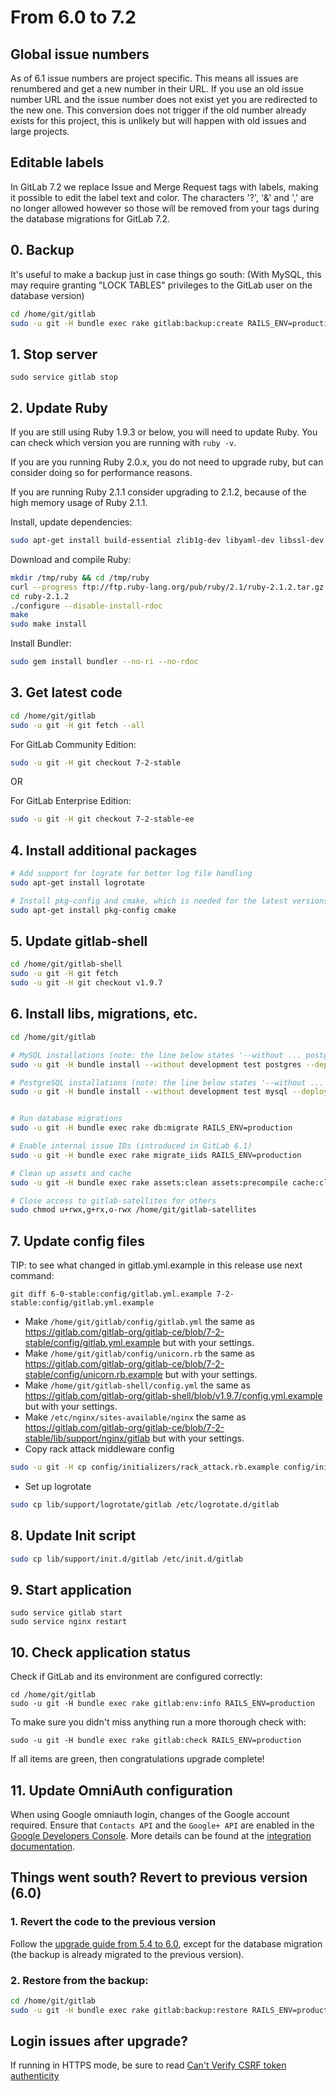 # From 6.0 to 7.2

## Global issue numbers

As of 6.1 issue numbers are project specific. This means all issues are renumbered and get a new number in their URL. If you use an old issue number URL and the issue number does not exist yet you are redirected to the new one. This conversion does not trigger if the old number already exists for this project, this is unlikely but will happen with old issues and large projects.

## Editable labels

In GitLab 7.2 we replace Issue and Merge Request tags with labels, making it
possible to edit the label text and color. The characters '?', '&' and ',' are
no longer allowed however so those will be removed from your tags during the
database migrations for GitLab 7.2.

## 0. Backup

It's useful to make a backup just in case things go south:
(With MySQL, this may require granting "LOCK TABLES" privileges to the GitLab user on the database version)

```bash
cd /home/git/gitlab
sudo -u git -H bundle exec rake gitlab:backup:create RAILS_ENV=production
```

## 1. Stop server

    sudo service gitlab stop

## 2. Update Ruby

If you are still using Ruby 1.9.3 or below, you will need to update Ruby.
You can check which version you are running with `ruby -v`.

If you are you running Ruby 2.0.x, you do not need to upgrade ruby, but can consider doing so for performance reasons.

If you are running Ruby 2.1.1 consider upgrading to 2.1.2, because of the high memory usage of Ruby 2.1.1.

Install, update dependencies:

```bash
sudo apt-get install build-essential zlib1g-dev libyaml-dev libssl-dev libgdbm-dev libreadline-dev libncurses5-dev libffi-dev curl
```

Download and compile Ruby:

```bash
mkdir /tmp/ruby && cd /tmp/ruby
curl --progress ftp://ftp.ruby-lang.org/pub/ruby/2.1/ruby-2.1.2.tar.gz | tar xz
cd ruby-2.1.2
./configure --disable-install-rdoc
make
sudo make install
```

Install Bundler:

```bash
sudo gem install bundler --no-ri --no-rdoc
```

## 3. Get latest code

```bash
cd /home/git/gitlab
sudo -u git -H git fetch --all
```

For GitLab Community Edition:

```bash
sudo -u git -H git checkout 7-2-stable
```

OR

For GitLab Enterprise Edition:

```bash
sudo -u git -H git checkout 7-2-stable-ee
```


## 4. Install additional packages

```bash
# Add support for lograte for better log file handling
sudo apt-get install logrotate

# Install pkg-config and cmake, which is needed for the latest versions of rugged
sudo apt-get install pkg-config cmake
```

## 5. Update gitlab-shell

```bash
cd /home/git/gitlab-shell
sudo -u git -H git fetch
sudo -u git -H git checkout v1.9.7
```

## 6. Install libs, migrations, etc.

```bash
cd /home/git/gitlab

# MySQL installations (note: the line below states '--without ... postgres')
sudo -u git -H bundle install --without development test postgres --deployment

# PostgreSQL installations (note: the line below states '--without ... mysql')
sudo -u git -H bundle install --without development test mysql --deployment


# Run database migrations
sudo -u git -H bundle exec rake db:migrate RAILS_ENV=production

# Enable internal issue IDs (introduced in GitLab 6.1)
sudo -u git -H bundle exec rake migrate_iids RAILS_ENV=production

# Clean up assets and cache
sudo -u git -H bundle exec rake assets:clean assets:precompile cache:clear RAILS_ENV=production

# Close access to gitlab-satellites for others
sudo chmod u+rwx,g+rx,o-rwx /home/git/gitlab-satellites
```

## 7. Update config files

TIP: to see what changed in gitlab.yml.example in this release use next command:

```
git diff 6-0-stable:config/gitlab.yml.example 7-2-stable:config/gitlab.yml.example
```

* Make `/home/git/gitlab/config/gitlab.yml` the same as https://gitlab.com/gitlab-org/gitlab-ce/blob/7-2-stable/config/gitlab.yml.example but with your settings.
* Make `/home/git/gitlab/config/unicorn.rb` the same as https://gitlab.com/gitlab-org/gitlab-ce/blob/7-2-stable/config/unicorn.rb.example but with your settings.
* Make `/home/git/gitlab-shell/config.yml` the same as https://gitlab.com/gitlab-org/gitlab-shell/blob/v1.9.7/config.yml.example but with your settings.
* Make `/etc/nginx/sites-available/nginx` the same as https://gitlab.com/gitlab-org/gitlab-ce/blob/7-2-stable/lib/support/nginx/gitlab but with your settings.
* Copy rack attack middleware config

```bash
sudo -u git -H cp config/initializers/rack_attack.rb.example config/initializers/rack_attack.rb
```

* Set up logrotate

```bash
sudo cp lib/support/logrotate/gitlab /etc/logrotate.d/gitlab
```

## 8. Update Init script

```bash
sudo cp lib/support/init.d/gitlab /etc/init.d/gitlab
```

## 9. Start application

    sudo service gitlab start
    sudo service nginx restart

## 10. Check application status

Check if GitLab and its environment are configured correctly:

    cd /home/git/gitlab
    sudo -u git -H bundle exec rake gitlab:env:info RAILS_ENV=production

To make sure you didn't miss anything run a more thorough check with:

    sudo -u git -H bundle exec rake gitlab:check RAILS_ENV=production

If all items are green, then congratulations upgrade complete!

## 11. Update OmniAuth configuration

When using Google omniauth login, changes of the Google account required.
Ensure that `Contacts API` and the `Google+ API` are enabled in the [Google Developers Console](https://console.developers.google.com/).
More details can be found at the [integration documentation](https://gitlab.com/gitlab-org/gitlab-ce/blob/master/doc/integration/google.md).

## Things went south? Revert to previous version (6.0)

### 1. Revert the code to the previous version

Follow the [upgrade guide from 5.4 to 6.0](5.4-to-6.0.md), except for the database migration (the backup is already migrated to the previous version).

### 2. Restore from the backup:

```bash
cd /home/git/gitlab
sudo -u git -H bundle exec rake gitlab:backup:restore RAILS_ENV=production
```

## Login issues after upgrade?

If running in HTTPS mode, be sure to read [Can't Verify CSRF token authenticity](https://github.com/gitlabhq/gitlab-public-wiki/wiki/Trouble-Shooting-Guide#cant-verify-csrf-token-authenticitycant-get-past-login-pageredirected-to-login-page)
